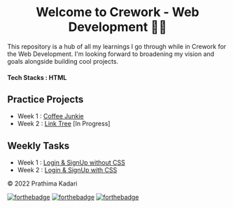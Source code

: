 <div align="center">
  <h1>Welcome to Crework - Web Development 👋🎲</h1>
</div>

This repository is a hub of all my learnings I go through while in Crework for the Web Development. I'm looking forward to broadening my vision and goals alongside building cool projects.

#### Tech Stacks : HTML

<h2>Practice Projects</H2>

- Week 1 : [Coffee Junkie](https://github.com/prathimacode-hub/Crework-Web-Development/tree/main/Practice%20Projects/Coffee%20Junkie)
- Week 2 : [Link Tree](https://github.com/prathimacode-hub/Crework-Web-Development/tree/main/Practice%20Projects/LinkTree) [In Progress]

<h2>Weekly Tasks</h2>

- Week 1 : [Login & SignUp without CSS](https://github.com/prathimacode-hub/Crework-Web-Development/tree/main/Weekly%20Tasks/Week1%20-%20Login%20%26%20Sign%20Up%20without%20CSS)
- Week 2 : [Login & SignUp with CSS](https://github.com/prathimacode-hub/Crework-Web-Development/tree/main/Weekly%20Tasks/Week2%20-%20Login%20%26%20Sign%20Up%20with%20CSS)




© 2022 Prathima Kadari


[![forthebadge](https://forthebadge.com/images/badges/built-with-love.svg)](https://forthebadge.com) [![forthebadge](https://forthebadge.com/images/badges/built-by-developers.svg)](https://forthebadge.com) [![forthebadge](https://forthebadge.com/images/badges/built-with-swag.svg)](https://forthebadge.com) 

